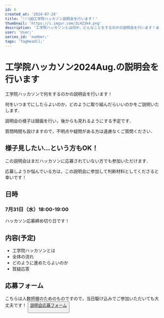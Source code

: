 ```yaml
---
id: 6
created_at: '2024-07-28'
title: '!!!@@工学院ハッカソン説明会を行います！'
thumbnail: 'https://i.imgur.com/3LH23k4.png'
description: '工学院ハッカソンとは何か，どんなことをするのかの説明会を行います！まだ参加するかどうか悩んでいる方も参加OKです．'
user: 'User;'
series_id: 'number;'
tags: 'TagHead[];'
---
```

# 工学院ハッカソン2024Aug.の説明会を行います

工学院ハッカソンで何をするのかの説明会を行います！

何をいつまでにしたらよいのか，どのように取り組んだらいいのかをご説明いたします．

説明会の様子は録画を行い，後からも見れるようにする予定です．

質問時間も設けますので，不明点や疑問がある方は遠慮なくご質問ください．

## 様子見したい...という方もOK！

この説明会はまだハッカソンに応募されていない方でも参加いただけます．

応募しようか悩んでいる方は，この説明会に参加して判断材料としてくださると幸いです！

## 日時

### 7月31日（水）18:00-19:00

ハッカソン応募締め切り日です！

## 内容(予定)

- 工学院ハッカソンとは
- 全体の流れ
- どのように進めたらよいのか
- 質疑応答

## 応募フォーム

こちらは人数把握のためのものですので，当日駆け込みでご参加いただいても大丈夫です！
[<button>説明会応募フォーム](https://forms.gle/K4XEzTVPvWvFcuXu6)
